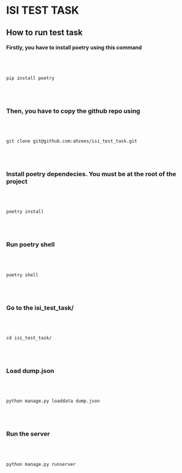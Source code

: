 # ISI TEST TASK



## How to run test task



#### Firstly, you have to install poetry using this command
<br></br>
```{r test-python, engine='python'}
pip install poetry
```
<br></br>
### Then, you have to copy the github repo using
<br></br>
```{r test-python, engine='python'}
git clone git@github.com:ahzees/isi_test_task.git
```
<br></br>
### Install poetry dependecies. You must be at the root of the project
<br></br>
```{r test-python, engine='python'}
poetry install
```
<br></br>
### Run poetry shell
<br></br>
```{r test-python, engine='python'}
poetry shell
```
<br></br>
### Go to the isi_test_task/
<br></br>
```{r test-python, engine='python'}
cd isi_test_task/
```
<br></br>
### Load dump.json
<br></br>
```{r test-python, engine='python'}
python manage.py loaddata dump.json
```
<br></br>
### Run the server
<br></br>
```{r test-python, engine='python'}
python manage.py runserver
```
<br></br>

